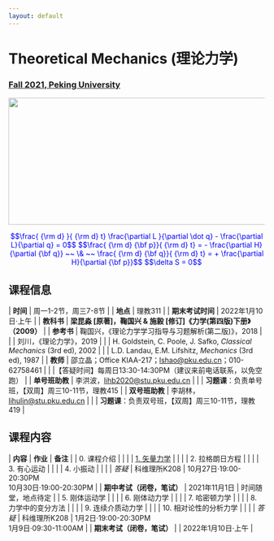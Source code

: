 ```yaml
---
layout: default
---
```


<style>
table {
  font-family: arial, sans-serif;
  border-collapse: collapse;
  width: 100%;
}

td, th {
  border: 1px solid #dddddd;
  text-align: left;
  padding: 8px;
}

tr:nth-child(odd) {
  background-color: #dddddd;
}
</style>

# <b>Theoretical Mechanics (理论力学)</b>

### <u>Fall 2021, Peking University</u>

<div style="display: flex; justify-content: center;">
<img src="http://friendshao.github.io/teaching/thmech19/thmech.png" width="550" height="250">
</div>


<p align="center">
<font color="blue">
$$\frac{ {\rm d} }{ {\rm d} t} \frac{\partial L }{\partial \dot q} - \frac{\partial L}{\partial q}  = 0$$
$$\frac{ {\rm d} {\bf p}}{ {\rm d} t} = - \frac{\partial H}{\partial {\bf q}} ~~ \& ~~ \frac{ {\rm d} {\bf q}}{ {\rm d} t} = + \frac{\partial H}{\partial {\bf p}}$$
$$\delta S = 0$$
</font>
</p>


## 课程信息

| **时间** | 周一1-2节，周三7-8节 |
| **地点** | 理教311 |
| **期末考试时间** | 2022年1月10日·上午 |
| **教科书** | **梁昆淼 [原著]，鞠国兴 & 施毅 [修订]《力学(第四版)下册》（2009）** |
| **参考书** | 鞠国兴，《理论力学学习指导与习题解析(第二版)》，2018 |
| | 刘川，《理论力学》，2019 |
| | H. Goldstein, C. Poole, J. Safko, *Classical Mechanics* (3rd ed), 2002 |
| | L.D. Landau, E.M. Lifshitz, *Mechanics* (3rd ed), 1987 |
| **教师** | 邵立晶；Office KIAA-217；lshao@pku.edu.cn；010-62758461 | 
| |【答疑时间】每周日13:30-14:30PM（建议来前电话联系，以免空跑） |
| **单号班助教** | 李洪波，lihb2020@stu.pku.edu.cn |
| | **习题课**：负责单号班，【双周】周三10-11节，理教415 |
| **双号班助教** | 李胡林，lihulin@stu.pku.edu.cn |
| | **习题课**：负责双号班，【双周】周三10-11节，理教419 |

<p></p>

## 课程内容

| **内容** | **作业** | **备注** |
| 0. 课程介绍 | | |
| [1. 矢量力学](https://disk.pku.edu.cn:443/link/F027E5DFBFADCC8E133BFB03BA95720E) | | |
| 2. 拉格朗日方程 | | |
| 3. 有心运动 | | |
| 4. 小振动 | | |
| *答疑* | 科维理所K208 | 10月27日·19:00-20:30PM<br>10月30日·19:00-20:30PM | 
| **期中考试（闭卷，笔试）** | 2021年11月1日 | 时间随堂，地点待定 |
| 5. 刚体运动学 | | |
| 6. 刚体动力学 | | |
| 7. 哈密顿力学 | | |
| 8. 力学中的变分方法 | | |
| 9. 连续介质动力学 | | |
| 10. 相对论性的分析力学 | | |
| *答疑* | 科维理所K208 | 1月2日·19:00-20:30PM<br>1月9日·09:30-11:00AM | 
| **期末考试（闭卷，笔试）** | | 2022年1月10日·上午 |

<script type="text/x-mathjax-config">
  MathJax.Hub.Config({
    tex2jax: {
      inlineMath: [ ['$','$'] ],
      processEscapes: true
    }
  });
</script>
<script type="text/javascript" src="https://cdn.mathjax.org/mathjax/latest/MathJax.js?config=TeX-AMS-MML_HTMLorMML">
</script>

